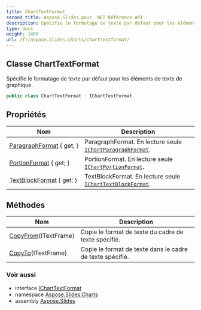 ```yaml
---
title: ChartTextFormat
second_title: Aspose.Slides pour .NET Référence API
description: Spécifie le formatage de texte par défaut pour les éléments de texte de graphique.
type: docs
weight: 1400
url: /fr/aspose.slides.charts/charttextformat/
---
```


## Classe ChartTextFormat

Spécifie le formatage de texte par défaut pour les éléments de texte de graphique.

```csharp
public class ChartTextFormat : IChartTextFormat
```

## Propriétés

| Nom | Description |
| --- | --- |
| [ParagraphFormat](../../aspose.slides.charts/charttextformat/paragraphformat) { get; } | ParagraphFormat. En lecture seule [`IChartParagraphFormat`](../ichartparagraphformat). |
| [PortionFormat](../../aspose.slides.charts/charttextformat/portionformat) { get; } | PortionFormat. En lecture seule [`IChartPortionFormat`](../ichartportionformat). |
| [TextBlockFormat](../../aspose.slides.charts/charttextformat/textblockformat) { get; } | TextBlockFormat. En lecture seule [`IChartTextBlockFormat`](../icharttextblockformat). |

## Méthodes

| Nom | Description |
| --- | --- |
| [CopyFrom](../../aspose.slides.charts/charttextformat/copyfrom)(ITextFrame) | Copie le format de texte du cadre de texte spécifié. |
| [CopyTo](../../aspose.slides.charts/charttextformat/copyto)(ITextFrame) | Copie le format de texte dans le cadre de texte spécifié. |

### Voir aussi

* interface [IChartTextFormat](../icharttextformat)
* namespace [Aspose.Slides.Charts](../../aspose.slides.charts)
* assembly [Aspose.Slides](../../)

<!-- NE PAS ÉDITER : généré par xmldocmd pour Aspose.Slides.dll -->